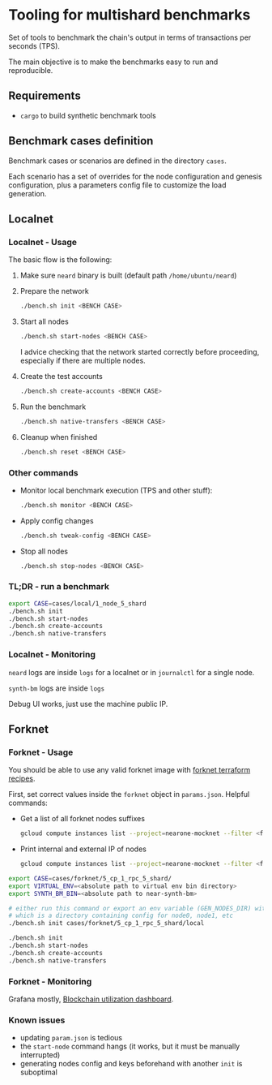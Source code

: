 # Tooling for multishard benchmarks

Set of tools to benchmark the chain's output in terms of transactions per seconds (TPS).

The main objective is to make the benchmarks easy to run and reproducible.

## Requirements

- `cargo` to build synthetic benchmark tools

## Benchmark cases definition

Benchmark cases or scenarios are defined in the directory `cases`.

Each scenario has a set of overrides for the node configuration and genesis configuration, plus a parameters config file to customize the load generation.

## Localnet

### Localnet - Usage

The basic flow is the following:

1. Make sure `neard` binary is built (default path `/home/ubuntu/neard`)
2. Prepare the network

    ```sh
    ./bench.sh init <BENCH CASE>
    ```

3. Start all nodes

    ```sh
    ./bench.sh start-nodes <BENCH CASE>
    ```

    I advice checking that the network started correctly before proceeding, especially if there are multiple nodes.

4. Create the test accounts

    ```sh
    ./bench.sh create-accounts <BENCH CASE>
    ```

5. Run the benchmark

    ```sh
    ./bench.sh native-transfers <BENCH CASE>
    ```

6. Cleanup when finished

    ```sh
    ./bench.sh reset <BENCH CASE>
    ```

### Other commands

- Monitor local benchmark execution (TPS and other stuff):

    ```sh
    ./bench.sh monitor <BENCH CASE>
    ```

- Apply config changes

    ```sh
    ./bench.sh tweak-config <BENCH CASE>
    ```

- Stop all nodes

    ```sh
    ./bench.sh stop-nodes <BENCH CASE>
    ```

### TL;DR - run a benchmark

```sh
export CASE=cases/local/1_node_5_shard
./bench.sh init
./bench.sh start-nodes
./bench.sh create-accounts
./bench.sh native-transfers
```

### Localnet - Monitoring

`neard` logs are inside `logs` for a localnet or in `journalctl` for a single node.

`synth-bm` logs are inside `logs`

Debug UI works, just use the machine public IP.

## Forknet

### Forknet - Usage

You should be able to use any valid forknet image with [forknet terraform recipes](https://docs.nearone.org/doc/mocknet-guide-7VnYUXjs2A).

First, set correct values inside the `forknet` object in `params.json`. Helpful commands:

- Get a list of all forknet nodes suffixes

  ```sh
  gcloud compute instances list --project=nearone-mocknet --filter <forknet unique name> --format="json" | jq -r '.[].name' | sed 's/.*-//' | jq -R -s -c 'split("\n")[:-1]'
  ```

- Print internal and external IP of nodes

  ```sh
  gcloud compute instances list --project=nearone-mocknet --filter <forknet unique name>
  ```

```sh
export CASE=cases/forknet/5_cp_1_rpc_5_shard/
export VIRTUAL_ENV=<absolute path to virtual env bin directory>
export SYNTH_BM_BIN=<absolute path to near-synth-bm>

# either run this command or export an env variable (GEN_NODES_DIR) with the path to its output, 
# which is a directory containing config for node0, node1, etc 
./bench.sh init cases/forknet/5_cp_1_rpc_5_shard/local

./bench.sh init
./bench.sh start-nodes
./bench.sh create-accounts
./bench.sh native-transfers
```

### Forknet - Monitoring

Grafana mostly, [Blockchain utilization dashboard](https://grafana.nearone.org/goto/hfimt-pHg?orgId=1).

### Known issues

- updating `param.json` is tedious
- the `start-node` command hangs (it works, but it must be manually interrupted)
- generating nodes config and keys beforehand with another `init` is suboptimal
